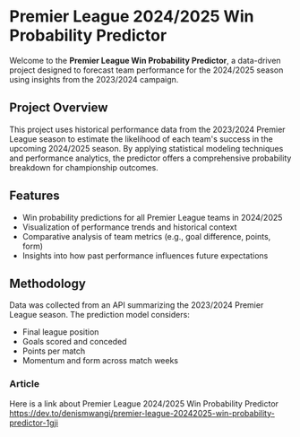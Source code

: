# Premier League 2024/2025 Win Probability Predictor

Welcome to the **Premier League Win Probability Predictor**, a data-driven project designed to forecast team performance for the 2024/2025 season using insights from the 2023/2024 campaign.

## Project Overview

This project uses historical performance data from the 2023/2024 Premier League season to estimate the likelihood of each team's success in the upcoming 2024/2025 season. By applying statistical modeling techniques and performance analytics, the predictor offers a comprehensive probability breakdown for championship outcomes.

##  Features

- Win probability predictions for all Premier League teams in 2024/2025  
- Visualization of performance trends and historical context  
- Comparative analysis of team metrics (e.g., goal difference, points, form)  
- Insights into how past performance influences future expectations  

##  Methodology

Data was collected from an API summarizing the 2023/2024 Premier League season. The prediction model considers:

- Final league position  
- Goals scored and conceded  
- Points per match  
- Momentum and form across match weeks  

### Article
Here is a link about Premier League 2024/2025 Win Probability Predictor 
 https://dev.to/denismwangi/premier-league-20242025-win-probability-predictor-1gji
